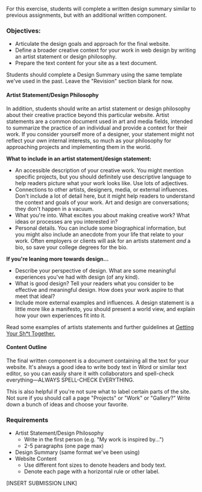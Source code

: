 For this exercise, students will complete a written design summary similar to previous assignments, but with an additional written component.

### Objectives:

* Articulate the design goals and approach for the final website.
* Define a broader creative context for your work in web design by writing an artist statement or design philosophy. 
* Prepare the text content for your site as a text document. 

Students should complete a Design Summary using the same template we've used in the past. Leave the "Revision" section blank for now.

#### Artist Statement/Design Philosophy

In addition, students should write an artist statement or design philosophy about their creative practice beyond this particular website. Artist statements are a common document used in art and media fields, intended to summarize the practice of an individual and provide a context for their work. If you consider yourself more of a designer, your statement might not reflect your own internal interests, so much as your philosophy for approaching projects and implementing them in the world.

**What to include in an artist statement/design statement:**

* An accessible description of your creative work. You might mention specific projects, but you should definitely use descriptive language to help readers picture what your work looks like. Use lots of adjectives. 
* Connections to other artists, designers, media, or external influences. Don't include a lot of detail here, but it might help readers to understand the context and goals of your work. Art and design are conversations; they don't happen in a vacuum.
* What you're into. What excites you about making creative work? What ideas or processes are you interested in? 
* Personal details. You can include some biographical information, but you might also include an anecdote from your life that relate to your work. Often employers or clients will ask for an artists statement _and_ a bio, so save your college degrees for the bio. 

**If you're leaning more towards design...**

* Describe your perspective of design. What are some meaningful experiences you've had with design \(of any kind\).
* What is good design? Tell your readers what you consider to be effective and meaningful design. How does your work aspire to that meet that ideal? 
* Include more external examples and influences. A design statement is a little more like a manifesto, you should present a world view, and explain how your own experiences fit into it. 

Read some examples of artists statements and further guidelines at [Getting Your Sh\*t Together.](https://www.gyst-ink.com/artist-statement-guidelines/)

#### Content Outline

The final written component is a document containing all the text for your website. It's always a good idea to write body text in Word or similar text editor, so you can easily share it with collaborators and spell-check everything—ALWAYS SPELL-CHECK EVERYTHING.

This is also helpful if you're not sure what to label certain parts of the site. Not sure if you should call a page "Projects" or "Work" or "Gallery?"  Write down a bunch of ideas  and choose your favorite.

### Requirements

* Artist Statement/Design Philosophy
  * Write in the first person \(e.g. "My work is inspired by..."\)
  * 2-5 paragraphs \(one page max\)
* Design Summary \(same format we've been using\)
* Website Content
  * Use different font sizes to denote headers and body text. 
  * Denote each page with a horizontal rule or other label. 

\[INSERT SUBMISSION LINK\]

### 



